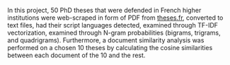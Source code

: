 In this project, 50 PhD theses that were defended in French higher institutions were web-scraped in form of PDF from [theses.fr](https://theses.fr/), converted to text files, had their script languages detected, examined through TF-IDF vectorization, examined through N-gram probabilities (bigrams, trigrams, and quadrigrams). 
Furthermore, a document similarity analysis was performed on a chosen 10 theses by calculating the cosine similarities between each document of the 10 and the rest.